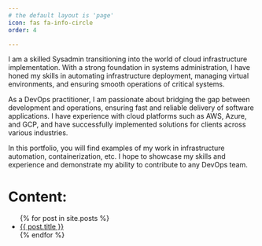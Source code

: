 ```yaml
---
# the default layout is 'page'
icon: fas fa-info-circle
order: 4

---
```



<!-- > Add Markdown syntax content to file `_tabs/about.md`{: .filepath } and it will show up on this page. 
{: .prompt-tip } -->



I am a skilled Sysadmin transitioning into the world of cloud infrastructure implementation. With a strong foundation in systems administration, I have honed my skills in automating infrastructure deployment, managing virtual environments, and ensuring smooth operations of critical systems.

As a DevOps practitioner, I am passionate about bridging the gap between development and operations, ensuring fast and reliable delivery of software applications. I have experience with cloud platforms such as AWS, Azure, and GCP, and have successfully implemented solutions for clients across various industries.

In this portfolio, you will find examples of my work in infrastructure automation, containerization, etc. I hope to showcase my skills and experience and demonstrate my ability to contribute to any DevOps team.

# **Content:**

<ul>
  {% for post in site.posts %}
    <li>
      <a href="{{ post.url }}">{{ post.title }}</a>
    </li>
  {% endfor %}
</ul>